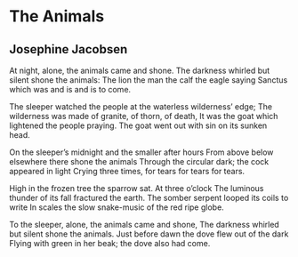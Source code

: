 # The Animals
## Josephine Jacobsen
At night, alone, the animals came and shone.
The darkness whirled but silent shone the animals:
The lion the man the calf the eagle saying
Sanctus which was and is and is to come.

The sleeper watched the people at the waterless wilderness’ edge;
The wilderness was made of granite, of thorn, of death,
It was the goat which lightened the people praying.
The goat went out with sin on its sunken head.

On the sleeper’s midnight and the smaller after hours
From above below elsewhere there shone the animals
Through the circular dark; the cock appeared in light
Crying three times, for tears for tears for tears.

High in the frozen tree the sparrow sat. At three o’clock
The luminous thunder of its fall fractured the earth.
The somber serpent looped its coils to write
In scales the slow snake-music of the red ripe globe.

To the sleeper, alone, the animals came and shone,
The darkness whirled but silent shone the animals.
Just before dawn the dove flew out of the dark
Flying with green in her beak; the dove also had come.